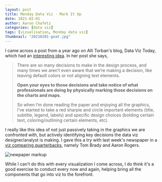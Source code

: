 ```yaml
---
layout: post
title: Monday Data Viz - Mark It Up
date: 2021-02-01
author: Aaron Chafetz
categories: [data viz]
tags: [vizualisation, Monday data viz]
thumbnail: "20210201-goat.jpg"
---
```


I came across a post from a year ago on Alli Torban's blog, Data Viz Today, which had an [interesting idea](https://dataviztoday.com/blog/30). In her post she says,

> There are so many decisions to make in the design process, and many times we aren’t even aware that we’re making a decision, like leaving default colors or not aligning text elements.
>
> **Open your eyes to those decisions and take notice of what professionals are doing by physically marking those decisions on the charts and maps.**
>
> So when I’m done reading the paper and enjoying all the graphics, I’ve started to take a red sharpie and circle important elements (title, subtitle, legend, labels) and specific design choices (bolding certain text, coloring/outlining certain elements, etc).

I really like this idea of not just passively taking in the graphics we are confronted with, but actively identifying key decisions the data viz designer/analyst is making. I gave this a try with last week's newspaper in a [viz comparing quarterbacks](https://www.washingtonpost.com/sports/2021/01/23/when-goats-meet-tom-brady-aaron-rodgers-by-numbers/?arc404=true), namely Tom Brady and Aaron Rogers.

![newpaper markup](/assets/img/posts/20210201-goat.jpeg)

While I can't do this with every visualization I come across, I do think it's a good exercise to conduct every now and again, helping bring all the components that go into viz to the forefront.